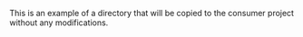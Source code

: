 This is an example of a directory that will be copied to the consumer project
without any modifications.
